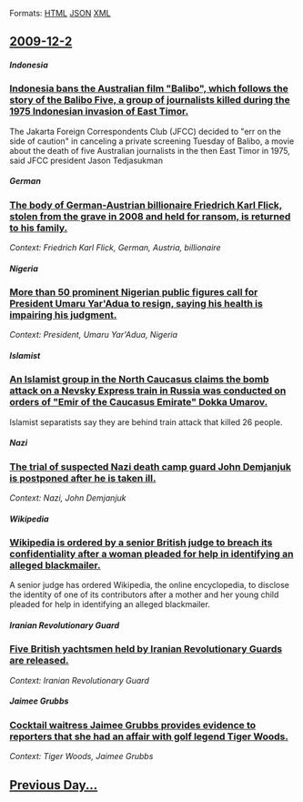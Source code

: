 
Formats: [HTML](2009/12/2/index.html)  [JSON](2009/12/2/index.json)  [XML](2009/12/2/index.xml)  

## [2009-12-2](/news/2009/12/2/index.md)

##### Indonesia
### [ Indonesia bans the Australian film "Balibo", which follows the story of the Balibo Five, a group of journalists killed during the 1975 Indonesian invasion of East Timor. ](/news/2009/12/2/indonesia-bans-the-australian-film-balibo-which-follows-the-story-of-the-balibo-five-a-group-of-journalists-killed-during-the-1975-indo.md)
The Jakarta Foreign Correspondents Club (JFCC) decided to &quot;err on the side of caution&quot; in canceling a private screening Tuesday of Balibo, a movie about the death of five Australian journalists in the then East Timor in 1975, said JFCC president Jason Tedjasukman

##### German
### [ The body of German-Austrian billionaire Friedrich Karl Flick, stolen from the grave in 2008 and held for ransom, is returned to his family. ](/news/2009/12/2/the-body-of-german-austrian-billionaire-friedrich-karl-flick-stolen-from-the-grave-in-2008-and-held-for-ransom-is-returned-to-his-family.md)
_Context: Friedrich Karl Flick, German, Austria, billionaire_

##### Nigeria
### [ More than 50 prominent Nigerian public figures call for President Umaru Yar'Adua to resign, saying his health is impairing his judgment. ](/news/2009/12/2/more-than-50-prominent-nigerian-public-figures-call-for-president-umaru-yar-adua-to-resign-saying-his-health-is-impairing-his-judgment.md)
_Context: President, Umaru Yar'Adua, Nigeria_

##### Islamist
### [ An Islamist group in the North Caucasus claims the bomb attack on a Nevsky Express train in Russia was conducted on orders of "Emir of the Caucasus Emirate" Dokka Umarov. ](/news/2009/12/2/an-islamist-group-in-the-north-caucasus-claims-the-bomb-attack-on-a-nevsky-express-train-in-russia-was-conducted-on-orders-of-emir-of-the.md)
Islamist separatists say they are behind train attack that killed 26 people.

##### Nazi
### [ The trial of suspected Nazi death camp guard John Demjanjuk is postponed after he is taken ill. ](/news/2009/12/2/the-trial-of-suspected-nazi-death-camp-guard-john-demjanjuk-is-postponed-after-he-is-taken-ill.md)
_Context: Nazi, John Demjanjuk_

##### Wikipedia
### [ Wikipedia is ordered by a senior British judge to breach its confidentiality after a woman pleaded for help in identifying an alleged blackmailer. ](/news/2009/12/2/wikipedia-is-ordered-by-a-senior-british-judge-to-breach-its-confidentiality-after-a-woman-pleaded-for-help-in-identifying-an-alleged-black.md)
A senior judge has ordered Wikipedia, the online encyclopedia, to disclose the identity of one of its contributors after a mother and her young child pleaded for help in identifying an alleged blackmailer.

##### Iranian Revolutionary Guard
### [ Five British yachtsmen held by Iranian Revolutionary Guards are released. ](/news/2009/12/2/five-british-yachtsmen-held-by-iranian-revolutionary-guards-are-released.md)
_Context: Iranian Revolutionary Guard_

##### Jaimee Grubbs
### [ Cocktail waitress Jaimee Grubbs provides evidence to reporters that she had an affair with golf legend Tiger Woods. ](/news/2009/12/2/cocktail-waitress-jaimee-grubbs-provides-evidence-to-reporters-that-she-had-an-affair-with-golf-legend-tiger-woods.md)
_Context: Tiger Woods, Jaimee Grubbs_

## [Previous Day...](/news/2009/12/1/index.md)

